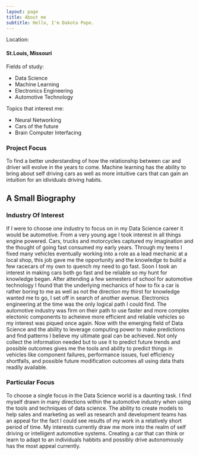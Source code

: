 ```yaml
---
layout: page
title: About me
subtitle: Hello, I'm Dakota Pope. 
---
```

Location:
#### St.Louis, Missouri
Fields of study:

- Data Science 
- Machine Learning
- Electronics Engineering
- Automotive Technology

Topics that interest me:
- Neural Networking
- Cars of the future
- Brain Computer Interfacing 

### Project Focus
To find a better understanding of how the relationship between car and driver will evolve in the years to come. Machine learning has the ability to bring about self driving cars as well as more intuitive cars that can gain an intuition for an idividuals driving habits.

## A Small Biography 
### Industry Of Interest
  If I were to choose one industry to focus on in my Data Science career it would be automotive. From a very young age I took interest in all things engine powered. Cars, trucks and motorcycles captured my imagination and the thought of going fast consumed my early years. Through my teens I fixed many vehicles eventually working into a role as a lead mechanic at a local shop, this job gave me the opportunity and the knowledge to build a few racecars of my own to quench my need to go fast. Soon I took an interest in making cars both go fast and be reliable so my hunt for knowledge began. After attending a few semesters of school for automotive technology I found that the underlying mechanics of how to fix a car is rather boring to me as well as not the direction my thirst for knowledge wanted me to go, I set off in search of another avenue. Electronics engineering at the time was the only logical path I could find. The automotive industry was firm on their path to use faster and more complex electonic components to acheieve more efficient and reliable vehicles so my interest was piqued once again. Now with the emerging field of Data Science and the ability to leverage computing power to make predictions and find patterns I believe my ultimate goal can be achieved. Not only collect the information needed but to use it to predict future trends and possible outcomes gives me the tools and ability to predict things in vehicles like component failures, performance issues, fuel efficiency shortfalls, and possible future modification outcomes all using data thats readily available.
### Particular Focus
  To choose a single focus in the Data Science world is a daunting task. I find myself drawn in many directions within the automotive industry when using the tools and techniques of data science. The ability to create models to help sales and marketing as well as research and development teams has an appeal for the fact I could see results of my work in a relatively short period of time. My interests currently draw me more into the realm of self driving or intelligent automotive systems. Creating a car that can think or learn to adapt to an individuals habbits and possibly drive autonomously has the most appeal currently. 


